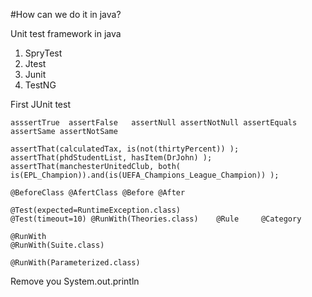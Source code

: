 
#How can we do it in java?

Unit test framework in java

1. SpryTest 
2. Jtest 
3. Junit 
4. TestNG

First JUnit test
```
asssertTrue  assertFalse   assertNull assertNotNull assertEquals assertSame assertNotSame  
```
```
assertThat(calculatedTax, is(not(thirtyPercent)) ); 
assertThat(phdStudentList, hasItem(DrJohn) ); 
assertThat(manchesterUnitedClub, both( is(EPL_Champion)).and(is(UEFA_Champions_League_Champion)) ); 

```
```
@BeforeClass @AfertClass @Before @After
```
```
@Test(expected=RuntimeException.class) 
@Test(timeout=10) @RunWith(Theories.class)    @Rule     @Category 
```
```
@RunWith 
@RunWith(Suite.class) 

@RunWith(Parameterized.class) 
```

Remove you System.out.println


